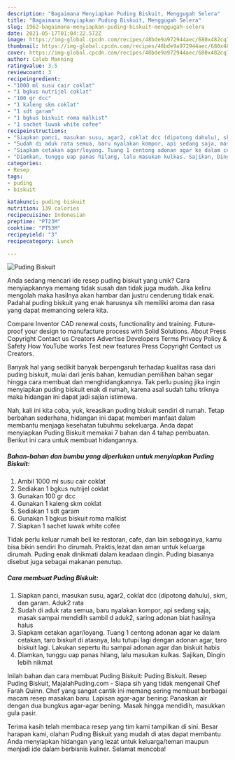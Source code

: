 ```yaml
---
description: "Bagaimana Menyiapkan Puding Biskuit, Menggugah Selera"
title: "Bagaimana Menyiapkan Puding Biskuit, Menggugah Selera"
slug: 1962-bagaimana-menyiapkan-puding-biskuit-menggugah-selera
date: 2021-05-17T01:04:22.572Z
image: https://img-global.cpcdn.com/recipes/48bde9a972944aec/680x482cq70/puding-biskuit-foto-resep-utama.jpg
thumbnail: https://img-global.cpcdn.com/recipes/48bde9a972944aec/680x482cq70/puding-biskuit-foto-resep-utama.jpg
cover: https://img-global.cpcdn.com/recipes/48bde9a972944aec/680x482cq70/puding-biskuit-foto-resep-utama.jpg
author: Caleb Manning
ratingvalue: 3.5
reviewcount: 3
recipeingredient:
- "1000 ml susu cair coklat"
- "1 bgkus nutrijel coklat"
- "100 gr dcc"
- "1 kaleng skm coklat"
- "1 sdt garam"
- "1 bgkus biskuit roma malkist"
- "1 sachet luwak white cofee"
recipeinstructions:
- "Siapkan panci, masukan susu, agar2, coklat dcc (dipotong dahulu), skm, dan garam. Aduk2 rata"
- "Sudah di aduk rata semua, baru nyalakan kompor, api sedang saja, masak sampai mendidih sambil d aduk2, saring adonan biat hasilnya halus"
- "Siapkam cetakan agar/loyang. Tuang 1 centong adonan agar ke dalam cetakan, taro biskuit di atasnya, lalu tutupi lagi dengan adonan agar, taro biskuit lagi. Lakukan sepertu itu sampai adonan agar dan biskuit habis"
- "Diamkan, tunggu uap panas hilang, lalu masukan kulkas. Sajikan, Dingin lebih nikmat"
categories:
- Resep
tags:
- puding
- biskuit

katakunci: puding biskuit 
nutrition: 139 calories
recipecuisine: Indonesian
preptime: "PT23M"
cooktime: "PT53M"
recipeyield: "3"
recipecategory: Lunch

---
```



![Puding Biskuit](https://img-global.cpcdn.com/recipes/48bde9a972944aec/680x482cq70/puding-biskuit-foto-resep-utama.jpg)

Anda sedang mencari ide resep puding biskuit yang unik? Cara menyiapkannya memang tidak susah dan tidak juga mudah. Jika keliru mengolah maka hasilnya akan hambar dan justru cenderung tidak enak. Padahal puding biskuit yang enak harusnya sih memiliki aroma dan rasa yang dapat memancing selera kita.

Compare Inventor CAD renewal costs, functionality and training. Future-proof your design to manufacture process with Solid Solutions. About Press Copyright Contact us Creators Advertise Developers Terms Privacy Policy &amp; Safety How YouTube works Test new features Press Copyright Contact us Creators.

Banyak hal yang sedikit banyak berpengaruh terhadap kualitas rasa dari puding biskuit, mulai dari jenis bahan, kemudian pemilihan bahan segar hingga cara membuat dan menghidangkannya. Tak perlu pusing jika ingin menyiapkan puding biskuit enak di rumah, karena asal sudah tahu triknya maka hidangan ini dapat jadi sajian istimewa.


Nah, kali ini kita coba, yuk, kreasikan puding biskuit sendiri di rumah. Tetap berbahan sederhana, hidangan ini dapat memberi manfaat dalam membantu menjaga kesehatan tubuhmu sekeluarga. Anda dapat menyiapkan Puding Biskuit memakai 7 bahan dan 4 tahap pembuatan. Berikut ini cara untuk membuat hidangannya.

<!--inarticleads1-->

##### Bahan-bahan dan bumbu yang diperlukan untuk menyiapkan Puding Biskuit:

1. Ambil 1000 ml susu cair coklat
1. Sediakan 1 bgkus nutrijel coklat
1. Gunakan 100 gr dcc
1. Gunakan 1 kaleng skm coklat
1. Sediakan 1 sdt garam
1. Gunakan 1 bgkus biskuit roma malkist
1. Siapkan 1 sachet luwak white cofee


Tidak perlu keluar rumah beli ke restoran, cafe, dan lain sebagainya, kamu bisa bikin sendiri lho dirumah. Praktis,lezat dan aman untuk keluarga dirumah. Puding enak dinikmati dalam keadaan dingin. Puding biasanya disebut juga sebagai makanan penutup. 

<!--inarticleads2-->

##### Cara membuat Puding Biskuit:

1. Siapkan panci, masukan susu, agar2, coklat dcc (dipotong dahulu), skm, dan garam. Aduk2 rata
1. Sudah di aduk rata semua, baru nyalakan kompor, api sedang saja, masak sampai mendidih sambil d aduk2, saring adonan biat hasilnya halus
1. Siapkam cetakan agar/loyang. Tuang 1 centong adonan agar ke dalam cetakan, taro biskuit di atasnya, lalu tutupi lagi dengan adonan agar, taro biskuit lagi. Lakukan sepertu itu sampai adonan agar dan biskuit habis
1. Diamkan, tunggu uap panas hilang, lalu masukan kulkas. Sajikan, Dingin lebih nikmat


Inilah bahan dan cara membuat Puding Biskuit: Puding Biskuit. Resep Puding Biskuit, MajalahPuding.com - Siapa sih yang tidak mengenail Chef Farah Quinn. Chef yang sangat cantik ini memang sering membuat berbagai macam resep masakan baru. Lapisan agar-agar bening: Panaskan air dengan dua bungkus agar-agar bening. Masak hingga mendidih, masukkan gula pasir. 

Terima kasih telah membaca resep yang tim kami tampilkan di sini. Besar harapan kami, olahan Puding Biskuit yang mudah di atas dapat membantu Anda menyiapkan hidangan yang lezat untuk keluarga/teman maupun menjadi ide dalam berbisnis kuliner. Selamat mencoba!
